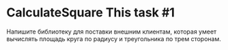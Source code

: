 # CalculateSquare This task #1
Напишите библиотеку для поставки внешним клиентам, которая умеет вычислять площадь круга по радиусу и треугольника по трем сторонам. 
